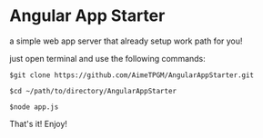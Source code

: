 # Angular App Starter

a simple web app server that already setup work path for you! 

just open terminal and use the following commands:

``` 
$git clone https://github.com/AimeTPGM/AngularAppStarter.git

$cd ~/path/to/directory/AngularAppStarter

$node app.js
``` 

That's it! Enjoy!